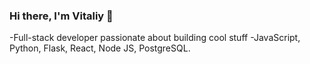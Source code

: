 ### Hi there, I'm Vitaliy 👋
-Full-stack developer passionate about building cool stuff
-JavaScript, Python, Flask, React, Node JS, PostgreSQL.


